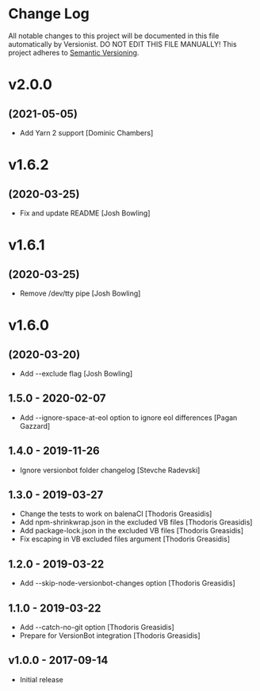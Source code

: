 # Change Log

All notable changes to this project will be documented in this file
automatically by Versionist. DO NOT EDIT THIS FILE MANUALLY!
This project adheres to [Semantic Versioning](http://semver.org/).

# v2.0.0
## (2021-05-05)

* Add Yarn 2 support [Dominic Chambers]

# v1.6.2
## (2020-03-25)

* Fix and update README [Josh Bowling]

# v1.6.1
## (2020-03-25)

* Remove /dev/tty pipe [Josh Bowling]

# v1.6.0
## (2020-03-20)

* Add --exclude flag [Josh Bowling]

## 1.5.0 - 2020-02-07

* Add --ignore-space-at-eol option to ignore eol differences [Pagan Gazzard]

## 1.4.0 - 2019-11-26

* Ignore versionbot folder changelog [Stevche Radevski]

## 1.3.0 - 2019-03-27

* Change the tests to work on balenaCI [Thodoris Greasidis]
* Add npm-shrinkwrap.json in the excluded VB files [Thodoris Greasidis]
* Add package-lock.json in the excluded VB files [Thodoris Greasidis]
* Fix escaping in VB excluded files argument [Thodoris Greasidis]

## 1.2.0 - 2019-03-22

* Add --skip-node-versionbot-changes option [Thodoris Greasidis]

## 1.1.0 - 2019-03-22

* Add --catch-no-git option [Thodoris Greasidis]
* Prepare for VersionBot integration [Thodoris Greasidis]

## v1.0.0 - 2017-09-14

* Initial release